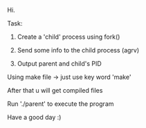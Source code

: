 Hi.

Task:

1) Create a 'child' process using fork()

2) Send some info to the child process (agrv)

3) Output parent and child's PID

Using make file -> just use key word 'make'

After that u will get compiled files

Run './parent' to execute the program

Have a good day :)
